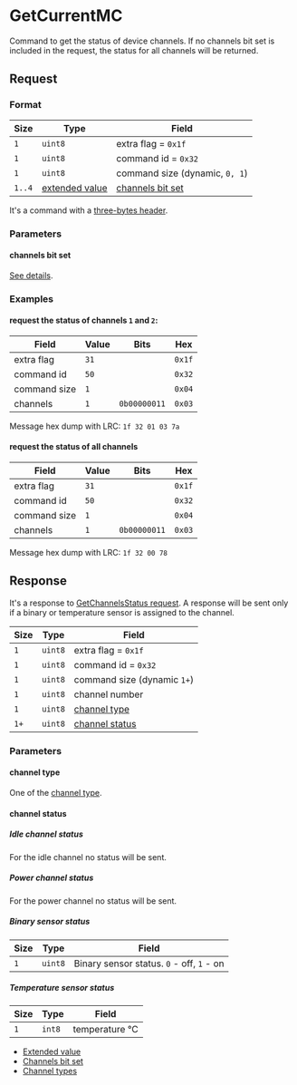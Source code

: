 # GetCurrentMC

Command to get the status of device channels.
If no channels bit set is included in the request, the status for all channels will be returned.

## Request

### Format

| Size   | Type                                         | Field                                            |
| ------ | -------------------------------------------- | ------------------------------------------------ |
| `1`    | `uint8`                                      | extra flag = `0x1f`                              |
| `1`    | `uint8`                                      | command id = `0x32`                              |
| `1`    | `uint8`                                      | command size (dynamic, `0, 1`)                   |
| `1..4` | [extended value](../types.md#extended-value) | [channels bit set](../types.md#channels-bit-set) |

It's a command with a [three-bytes header](../message.md#command-with-a-three-bytes-header).

### Parameters

#### **channels bit set**

[See details](../types.md#channels-bit-set).

### Examples

#### request the status of channels `1` and `2`:

| Field        | Value | Bits         | Hex    |
| ------------ | ----- | ------------ | ------ |
| extra flag   | `31`  |              | `0x1f` |
| command id   | `50`  |              | `0x32` |
| command size | `1`   |              | `0x04` |
| channels     | `1`   | `0b00000011` | `0x03` |

Message hex dump with LRC: `1f 32 01 03 7a`

#### request the status of all channels

| Field        | Value | Bits         | Hex    |
| ------------ | ----- | ------------ | ------ |
| extra flag   | `31`  |              | `0x1f` |
| command id   | `50`  |              | `0x32` |
| command size | `1`   |              | `0x04` |
| channels     | `1`   | `0b00000011` | `0x03` |

Message hex dump with LRC: `1f 32 00 78`


## Response

It's a response to [GetChannelsStatus request](./GetChannelsStatus.md#request).
A response will be sent only if a binary or temperature sensor is assigned to the channel.


| Size | Type    | Field                             |
| ---- | ------- | --------------------------------- |
| `1`  | `uint8` | extra flag = `0x1f`               |
| `1`  | `uint8` | command id = `0x32`               |
| `1`  | `uint8` | command size (dynamic `1+`)       |
| `1`  | `uint8` | channel number                    |
| `1`  | `uint8` | [channel type](#channel-type)     |
| `1+` | `uint8` | [channel status](#channel-status) |

### Parameters

#### **channel type**

One of the [channel type](../parameter-types.md#channel-type-values).

#### **channel status**

##### Idle channel status

For the idle channel no status will be sent.

##### Power channel status

For the power channel no status will be sent.

##### Binary sensor status

| Size | Type    | Field                                     |
| ---- | ------- | ----------------------------------------- |
| `1`  | `uint8` | Binary sensor status. `0` - off, `1` - on |

##### Temperature sensor status

| Size | Type   | Field          |
| ---- | ------ | -------------- |
| `1`  | `int8` | temperature °C |

* [Extended value](../types.md#extended-value)
* [Channels bit set](../types.md#channels-bit-set)
* [Channel types](../parameter-types.md#channel-type-values)
